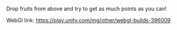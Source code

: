 Drop fruits from above and try to get as much points as you can!

WebGl link:
https://play.unity.com/mg/other/webgl-builds-396009

